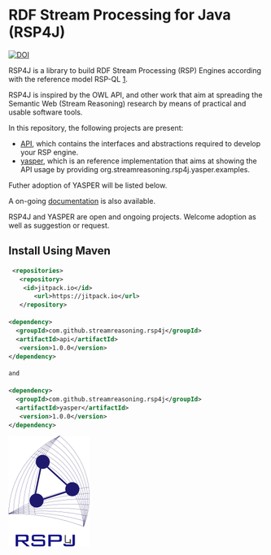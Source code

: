 # RDF Stream Processing for Java (RSP4J)

[![DOI](https://zenodo.org/badge/322566440.svg)](https://zenodo.org/badge/latestdoi/322566440)



RSP4J is a library to build RDF Stream Processing (RSP) Engines according with the reference model
RSP-QL [1](http://jeanpi.org/wp/media/rspql_ijswis_dellaglio_2015.pdf).

RSP4J is inspired by the OWL API, and other work that aim at spreading the Semantic Web (Stream Reasoning) research by
means of practical and usable software tools.

In this repository, the following projects are present:

* [API](./api/Readme.md), which contains the interfaces and abstractions required to develop your RSP engine.
* [yasper](./yasper/Readme.md), which is an reference implementation that aims at showing the API usage by providing
  org.streamreasoning.rsp4j.yasper.examples.

Futher adoption of YASPER will be listed below.

A on-going [documentation](https://github.com/streamreasoning/rsp4j/wiki) is also available.

RSP4J and YASPER are open and ongoing projects. Welcome adoption as well as suggestion or request.

## Install Using Maven

```xml
 <repositories>
   <repository>
    <id>jitpack.io</id>
       <url>https://jitpack.io</url>
   </repository>

<dependency>
  <groupId>com.github.streamreasoning.rsp4j</groupId>
  <artifactId>api</artifactId>
   <version>1.0.0</version>
</dependency>
  
and 
  
<dependency>
  <groupId>com.github.streamreasoning.rsp4j</groupId>
  <artifactId>yasper</artifactId>
   <version>1.0.0</version>
</dependency>
```
![Alt text](./figs/rsp4jLogo.svg)
